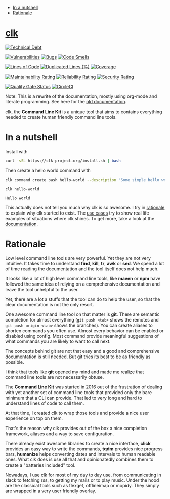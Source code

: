 - [In a nutshell](#fe60735c-91c2-4f54-8ae2-7e3b307f27a5)
- [Rationale](#7857f3bb-e4c7-4bad-9e27-ea48bf808a44)

[clk](https://clk-project.org/)
==============================================================================

[![Technical Debt](https://sonarcloud.io/api/project_badges/measure?project=clk-project_clk&metric=sqale_index)](https://sonarcloud.io/dashboard?id=clk-project_clk)

[![Vulnerabilities](https://sonarcloud.io/api/project_badges/measure?project=clk-project_clk&metric=vulnerabilities)](https://sonarcloud.io/dashboard?id=clk-project_clk)
[![Bugs](https://sonarcloud.io/api/project_badges/measure?project=clk-project_clk&metric=bugs)](https://sonarcloud.io/dashboard?id=clk-project_clk)
[![Code Smells](https://sonarcloud.io/api/project_badges/measure?project=clk-project_clk&metric=code_smells)](https://sonarcloud.io/dashboard?id=clk-project_clk)

[![Lines of Code](https://sonarcloud.io/api/project_badges/measure?project=clk-project_clk&metric=ncloc)](https://sonarcloud.io/dashboard?id=clk-project_clk)
[![Duplicated Lines (%)](https://sonarcloud.io/api/project_badges/measure?project=clk-project_clk&metric=duplicated_lines_density)](https://sonarcloud.io/dashboard?id=clk-project_clk)
[![Coverage](https://sonarcloud.io/api/project_badges/measure?project=clk-project_clk&metric=coverage)](https://sonarcloud.io/dashboard?id=clk-project_clk)

[![Maintainability Rating](https://sonarcloud.io/api/project_badges/measure?project=clk-project_clk&metric=sqale_rating)](https://sonarcloud.io/dashboard?id=clk-project_clk)
[![Reliability Rating](https://sonarcloud.io/api/project_badges/measure?project=clk-project_clk&metric=reliability_rating)](https://sonarcloud.io/dashboard?id=clk-project_clk)
[![Security Rating](https://sonarcloud.io/api/project_badges/measure?project=clk-project_clk&metric=security_rating)](https://sonarcloud.io/dashboard?id=clk-project_clk)

[![Quality Gate Status](https://sonarcloud.io/api/project_badges/measure?project=clk-project_clk&metric=alert_status)](https://sonarcloud.io/dashboard?id=clk-project_clk)
[![CircleCI](https://circleci.com/gh/clk-project/clk.svg?style=svg)](https://app.circleci.com/pipelines/github/clk-project/clk)

Note: This is a rewrite of the documentation, mostly using org-mode and literate programming. See here for the [old documentation](./README_old).

clk, the **Command Line Kit** is a unique tool that aims to contains everything needed to create human friendly command line tools.


<a id="fe60735c-91c2-4f54-8ae2-7e3b307f27a5"></a>

# In a nutshell

Install with

```bash
curl -sSL https://clk-project.org/install.sh | bash
```

Then create a hello world command with

```bash
clk command create bash hello-world --description "Some simple hello world command" --body 'echo "Hello world"'
```

```bash
clk hello-world
```

    Hello world

This actually does not tell you much why clk is so awesome. I try in [rationale](#7857f3bb-e4c7-4bad-9e27-ea48bf808a44) to explain why clk started to exist. The [use cases](./doc/use_cases) try to show real life examples of situations where clk shines. To get more, take a look at the [documentation](./doc).


<a id="7857f3bb-e4c7-4bad-9e27-ea48bf808a44"></a>

# Rationale

Low level command line tools are very powerful. Yet they are not very intuitive. It takes time to understand **find**, **kill**, **tr**, **awk** or **sed**. We spend a lot of time reading the documentation and the tool itself does not help much.

It looks like a lot of high level command line tools, like **maven** or **npm** have followed the same idea of relying on a comprehensive documentation and leave the tool unhelpful to the user.

Yet, there are a lot a stuffs that the tool can do to help the user, so that the clear documentation is not the only resort.

One awesome command line tool on that matter is **git**. There are semantic completion for almost everything (`git push <tab>` shows the remotes and `git push origin <tab>` shows the branches). You can create aliases to shorten commands you often use. Almost every behavior can be enabled or disabled using config. Most command provide meaningful suggestions of what commands you are likely to want to call next.

The concepts behind git are not that easy and a good and comprehensive documentation is still needed. But git tries its best to be as friendly as possible.

I think that tools like **git** opened my mind and made me realize that command line tools are not necessarily obtuse.

The **Command Line Kit** was started in 2016 out of the frustration of dealing with yet another set of command line tools that provided only the bare minimum that a CLI can provide. That led to very long and hard to understand lines of code to call them.

At that time, I created clk to wrap those tools and provide a nice user experience on top on them.

That's the reason why clk provides out of the box a nice completion framework, aliases and a way to save configuration.

There already exist awesome libraries to create a nice interface, **click** provides an easy way to write the commands, **tqdm** provides nice progress bars, **humanize** helps converting dates and intervals to human readable ones. What clk does is use all that and opinionatedly combines them to create a "batteries included" tool.

Nowadays, I use clk for most of my day to day use, from communicating in slack to fetching rss, to getting my mails or to play music. Under the hood are the classical tools such as flexget, offlineimap or mopidy. They simply are wrapped in a very user friendly overlay.